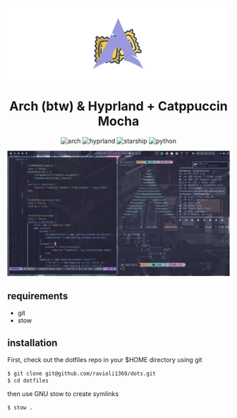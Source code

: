 <div align="center"><img src="assets/logo.png"></div>
<h1 align="center">Arch (btw) & Hyprland + Catppuccin Mocha</h1>

<div align="center">

![arch](https://img.shields.io/badge/Arch_Linux-1793D1?style=for-the-badge&logo=arch-linux&logoColor=white)
![hyprland](https://img.shields.io/badge/hyprland-FFBC00?style=for-the-badge&logo=wayland&logoColor=white)
![starship](https://img.shields.io/badge/starship-DD0B78?style=for-the-badge&logo=starship&logoColor=white)
![python](https://img.shields.io/badge/Python-3776AB?style=for-the-badge&logo=python&logoColor=white)

</div>

![Showcase 1](assets/showcase-1.png)


## requirements 

- git
- stow

## installation

First, check out the dotfiles repo in your $HOME directory using git

```
$ git clone git@github.com/ravioli1369/dots.git
$ cd dotfiles
```

then use GNU stow to create symlinks

```
$ stow .
```

